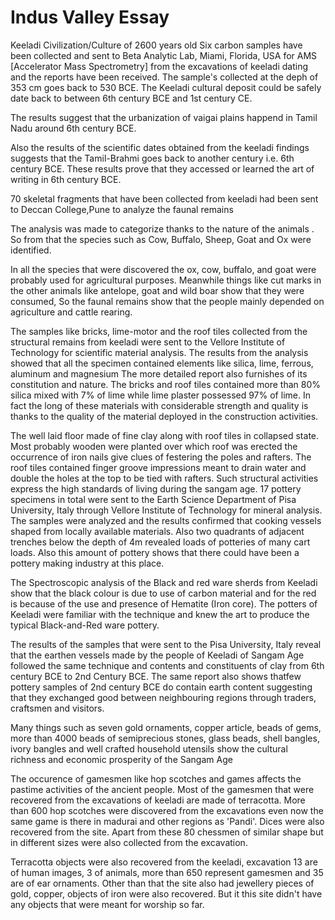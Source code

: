 # Indus Valley Essay

  Keeladi Civilization/Culture of 2600 years old
 Six carbon samples have been collected and sent to Beta Analytic Lab, Miami, Florida, USA for AMS [Accelerator Mass Spectrometry] from the excavations of keeladi dating and the reports have been received.
 The sample's collected at the deph of 353 cm goes back to 530 BCE. 
 The Keeladi cultural deposit could be safely date back to between 6th century BCE and 1st century CE.

The results suggest that the urbanization of vaigai plains happend in Tamil Nadu around 6th century BCE.

Also the results of the scientific dates obtained from the keeladi findings suggests that the Tamil-Brahmi goes back to another century i.e. 6th century BCE.
These results prove that they accessed or learned the art of writing in 6th century BCE.

70 skeletal fragments that have been collected from keeladi had been sent to Deccan College,Pune to analyze the faunal remains

The analysis was made to categorize thanks to the nature of the animals .
So from that the species such as Cow, Buffalo, Sheep, Goat and Ox were identified.

In all the species that were discovered the ox, cow, buffalo, and goat were probably used for agricultural purposes.
Meanwhile things like cut marks in the other animals like antelope, goat and wild boar show that they were consumed,
So the faunal remains show that the people mainly depended on agriculture and cattle rearing.

The samples like bricks, lime-motor and the roof tiles collected from the structural remains from keeladi were sent to the Vellore Institute of Technology for scientific material analysis.
The results from the analysis showed that all the specimen contained elements like silica, lime, ferrous, aluminum and magnesium
The more detailed report also furnishes of its constitution and nature.
The bricks and roof tiles contained more than 80% silica mixed with 7% of lime while lime plaster possessed 97% of lime.
 In fact the long of these materials with considerable strength and quality is thanks to the quality of the material deployed in the construction activities.

The well laid floor made of fine clay along with roof tiles in collapsed state.
Most probably wooden were planted over which roof was erected the occurrence of iron nails give clues of festering the poles and rafters.
The roof tiles contained finger groove impressions meant to drain water and double the holes at the top to be tied with rafters.
Such structural activities express the high standards of living during the sangam age.
17 pottery specimens in total were sent to the Earth Science Department of Pisa University, Italy through Vellore Institute of Technology for mineral analysis.
The samples were analyzed and the results confirmed that cooking vessels shaped from locally available materials.
 Also two quadrants of adjacent trenches below the depth of 4m revealed loads of potteries of many cart loads.
Also this amount of pottery shows that there could have been a pottery making industry at this place.
  
The Spectroscopic analysis of the Black and red ware sherds from Keeladi show that the black colour is due to use of carbon material and for the red is because of the use and presence of Hematite (Iron core). The potters of Keeladi were familiar with the technique and knew the art to produce the typical Black-and-Red ware pottery.

The results of the samples that were sent to the Pisa University, Italy reveal that the earthen vessels made by the people of Keeladi of Sangam Age followed the same technique and contents and constituents of clay from 6th century BCE to 2nd Century BCE. The same report also shows thatfew pottery samples of 2nd century BCE do contain earth content suggesting that they exchanged good between neighbouring regions through traders, craftsmen and visitors.

Many things such as seven gold ornaments, copper article, beads of gems, more than 4000 beads of semiprecious stones, glass beads,
shell bangles, ivory bangles and well crafted household utensils show the cultural richness and economic prosperity of the Sangam Age

The occurence of gamesmen like hop scotches and games affects the pastime activities of the ancient people.
Most of the gamesmen that were recovered from the excavations of keeladi are made of terracotta.
More than 600 hop scotches were discovered from the excavations even now the same game is there in madurai and other regions as 'Pandi'. 
Dices were also recovered from the site.
Apart from these 80 chessmen of similar shape but in different sizes were also collected from the excavation.

Terracotta objects were also recovered from the keeladi, excavation 13 are of human images, 3 of animals, more than 650 represent gamesmen and 35 are of ear ornaments. Other than that the site also had jewellery pieces of gold, copper, objects of iron were also recovered.
But it this site didn't have any objects that were meant for worship so far.